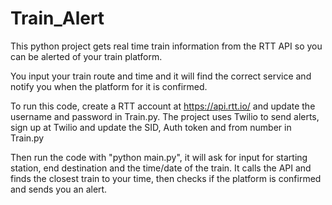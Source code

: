 # Train_Alert

This python project gets real time train information from the RTT API so you can be alerted of your train platform.

You input your train route and time and it will find the correct service and notify you when the platform for it is confirmed.

To run this code, create a RTT account at https://api.rtt.io/ and update the username and password in Train.py.
The project uses Twilio to send alerts, sign up at Twilio and update the SID, Auth token and from number in Train.py

Then run the code with "python main.py", it will ask for input for starting station, end destination and the time/date of the train. 
It calls the API and finds the closest train to your time, then checks if the platform is confirmed and sends you an alert.
